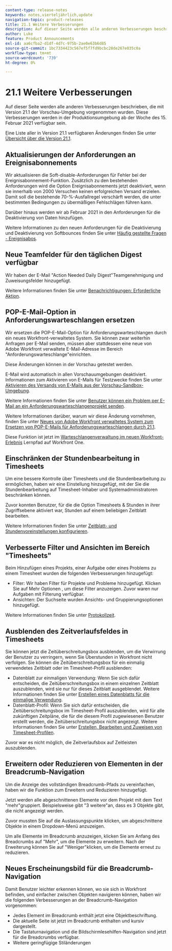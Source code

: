 ```yaml
---
content-type: release-notes
keywords: notes,vierteljährlich,update
navigation-topic: product-releases
title: 21.1 Weitere Verbesserungen
description: Auf dieser Seite werden alle anderen Verbesserungen beschrieben, die mit Version 21.1 der Vorschau-Umgebung vorgenommen wurden. Diese Verbesserungen werden in der Produktionsumgebung ab der Woche des 15. Februar 2021 verfügbar sein.
author: Luke
feature: Product Announcements
exl-id: aa6cfba2-d1df-4d7c-975b-2ae0e63b6d85
source-git-commit: 1bc7334423c567ef5f7fd9bcbc28de267e035c0a
workflow-type: tm+mt
source-wordcount: '739'
ht-degree: 0%

---
```


# 21.1 Weitere Verbesserungen

Auf dieser Seite werden alle anderen Verbesserungen beschrieben, die mit Version 21.1 der Vorschau-Umgebung vorgenommen wurden. Diese Verbesserungen werden in der Produktionsumgebung ab der Woche des 15. Februar 2021 verfügbar sein.

Eine Liste aller in Version 21.1 verfügbaren Änderungen finden Sie unter [Übersicht über die Version 21.1](../../../product-announcements/product-releases/21.1-release-activity/21-1-release-overview.md).

## Aktualisierungen der Anforderungen an Ereignisabonnements

Wir aktualisieren die Soft-disable-Anforderungen für Fehler bei der Ereignisabonnement-Funktion. Zusätzlich zu den bestehenden Anforderungen wird die Option Ereignisabonnements jetzt deaktiviert, wenn sie innerhalb von 2000 Versuchen keinen erfolgreichen Versand erzielen. Damit soll die bestehende 70-%-Ausfallregel verschärft werden, die unter bestimmten Bedingungen zu übermäßigen Fehlschlägen führen kann.

Darüber hinaus werden wir ab Februar 2021 in den Anforderungen für die Deaktivierung von Daten hinzufügen.

Weitere Informationen zu den neuen Anforderungen für die Deaktivierung und Deaktivierung von Softbounces finden Sie unter [Häufig gestellte Fragen - Ereignisabos](../../../wf-api/general/event-subs-faq.md).

## Neue Teamfelder für den täglichen Digest verfügbar

Wir haben der E-Mail &quot;Action Needed Daily Digest&quot;Teamgenehmigung und Zuweisungsfelder hinzugefügt.

Weitere Informationen finden Sie unter [Benachrichtigungen: Erforderliche Aktion](../../../workfront-basics/using-notifications/notifications-action-needed.md).

## POP-E-Mail-Option in Anforderungswarteschlangen ersetzen

Wir ersetzen die POP-E-Mail-Option für Anforderungswarteschlangen durch ein neues Workfront-verwaltetes System. Sie können zwar weiterhin Anfragen per E-Mail senden, müssen aber stattdessen eine neue von Adobe Workfront verwaltete E-Mail-Adresse im Bereich &quot;Anforderungswarteschlange&quot;einrichten.

Diese Änderungen können in der Vorschau getestet werden.

E-Mail wird automatisch in allen Vorschauumgebungen deaktiviert. Informationen zum Aktivieren von E-Mails für Testzwecke finden Sie unter [Aktivieren des Versands von E-Mails aus der Vorschau-Sandbox-Umgebung](../../../workfront-basics/using-notifications/enable-delivery-emails-from-preview-sandbox-environment.md).

Weitere Informationen finden Sie unter [Benutzer können ein Problem per E-Mail an ein Anforderungswarteschlangenprojekt senden](/help/quicksilver/manage-work/requests/create-requests/enable-email-issues-into-projects.md).

Weitere Informationen darüber, warum wir diese Änderung vornehmen, finden Sie unter [Neues von Adobe Workfront verwaltetes System zum Ersetzen von POP-E-Mails für Anforderungswarteschlangen durch 21.1](../../../product-announcements/announcements/announcement-archive/pop-removal-request-queue.md).

Diese Funktion ist jetzt im [Warteschlangenverwaltung im neuen Workfront-Erlebnis](https://one.workfront.com/s/learningpath4/queue-management-MCYCJRWK36QZBP7PGMNDMSPRN3LE) Lernpfad auf Workfront One.

## Einschränken der Stundenbearbeitung in Timesheets

Um eine bessere Kontrolle über Timesheets und die Stundenbearbeitung zu ermöglichen, haben wir eine Einstellung hinzugefügt, mit der Sie die Stundenbearbeitung auf Timesheet-Inhaber und Systemadministratoren beschränken können.

Zuvor konnten Benutzer, für die die Option Timesheets &amp; Stunden in ihrer Zugriffsebene aktiviert war, Stunden auf einem beliebigen Zeitblatt bearbeiten.

Weitere Informationen finden Sie unter [Zeitblatt- und Stundenvoreinstellungen konfigurieren](../../../administration-and-setup/set-up-workfront/configure-timesheets-schedules/timesheet-and-hour-preferences.md).

## Verbesserte Filter und Ansichten im Bereich &quot;Timesheets&quot;

Beim Hinzufügen eines Projekts, einer Aufgabe oder eines Problems zu einem Timesheet wurden die folgenden Verbesserungen hinzugefügt:

* Filter: Wir haben Filter für Projekte und Probleme hinzugefügt. Klicken Sie auf Mehr Optionen , um diese Filter anzuzeigen. Zuvor waren nur Aufgaben mit Filterung verfügbar.
* Ansichten: Der Suchseite wurden Ansichts- und Gruppierungsoptionen hinzugefügt.

Weitere Informationen finden Sie unter [Protokollzeit](../../../timesheets/create-and-manage-timesheets/log-time.md).

## Ausblenden des Zeitverlaufsfeldes in Timesheets

Sie können jetzt die Zeitüberschreitungsbox ausblenden, um die Verwirrung der Benutzer zu verringern, wenn Sie Überstunden in Workfront nicht verfolgen. Sie können die Zeitüberschreitungsbox für ein einmalig verwendetes Zeitblatt oder im Timesheet-Profil ausblenden:

* Datenblatt zur einmaligen Verwendung: Wenn Sie sich dafür entscheiden, die Zeitüberschreitungsbox in einem einzelnen Zeitblatt auszublenden, wird sie nur für dieses Zeitblatt ausgeblendet. Weitere Informationen finden Sie unter [Erstellen eines Datenblatts für die einmalige Verwendung](../../../timesheets/create-and-manage-timesheets/create-tmshts.md).
* Datenblatt-Profil: Wenn Sie sich dafür entscheiden, die Zeitüberschreitungsbox im Timesheet-Profil auszublenden, wird für alle zukünftigen Zeitpläne, die für die diesem Profil zugewiesenen Benutzer erstellt werden, die Zeitüberschreitungsbox nicht angezeigt. Weitere Informationen finden Sie unter [Erstellen, Bearbeiten und Zuweisen von Timesheet-Profilen](../../../timesheets/create-and-manage-timesheets/create-timesheet-profiles.md).

Zuvor war es nicht möglich, die Zeitverlaufsbox auf Zeitleisten auszublenden.

## Erweitern oder Reduzieren von Elementen in der Breadcrumb-Navigation

Um die Anzeige des vollständigen Breadcrumb-Pfads zu vereinfachen, haben wir die Funktion zum Erweitern und Reduzieren hinzugefügt.

Jetzt werden alle abgeschnittenen Elemente vor dem Projekt mit dem Text &quot;mehr&quot;gruppiert. Beispielsweise gibt &quot;3 weitere&quot;an, dass es 3 Objekte gibt, die nicht angezeigt werden.

Zuvor mussten Sie auf die Auslassungspunkte klicken, um abgeschnittene Objekte in einem Dropdown-Menü anzuzeigen.

Um alle Elemente im Breadcrumb anzuzeigen, klicken Sie am Anfang des Breadcrumbs auf &quot;Mehr&quot;, um die Elemente zu erweitern. Nach der Erweiterung können Sie auf &quot;Weniger&quot;klicken, um die Elemente erneut zu reduzieren.

## Neues Erscheinungsbild für die Breadcrumb-Navigation

Damit Benutzer leichter erkennen können, wo sie sich in Workfront befinden, und einfacher zwischen Objekten navigieren können, haben wir die folgenden Verbesserungen an der Breadcrumb-Navigation vorgenommen:

* Jedes Element im Breadcrumb enthält jetzt eine Objektbeschriftung.
* Die aktuelle Seite ist jetzt im Breadcrumb enthalten und kursiv dargestellt.
* Die Tastaturnavigation und die Bildschirmlesehilfen-Navigation sind jetzt für die Breadcrumbs verfügbar.
* Weitere geringfügige Stiländerungen

